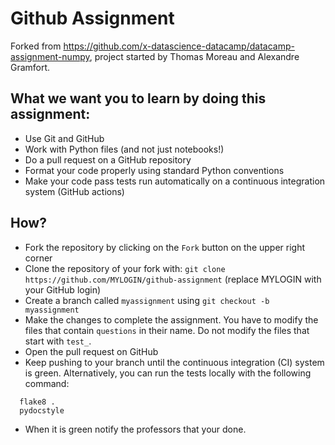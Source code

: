 # Github Assignment

Forked from https://github.com/x-datascience-datacamp/datacamp-assignment-numpy, project started by Thomas Moreau and Alexandre Gramfort.

## What we want you to learn by doing this assignment:

  - Use Git and GitHub
  - Work with Python files (and not just notebooks!)
  - Do a pull request on a GitHub repository
  - Format your code properly using standard Python conventions
  - Make your code pass tests run automatically on a continuous integration system (GitHub actions)

## How?

  - Fork the repository by clicking on the `Fork` button on the upper right corner
  - Clone the repository of your fork with: `git clone https://github.com/MYLOGIN/github-assignment` (replace MYLOGIN with your GitHub login)
  - Create a branch called `myassignment` using `git checkout -b myassignment`
  - Make the changes to complete the assignment. You have to modify the files that contain `questions` in their name. Do not modify the files that start with `test_`.
  - Open the pull request on GitHub
  - Keep pushing to your branch until the continuous integration (CI) system is green. Alternatively, you can run the tests locally with the following command:
  ```
    flake8 .
    pydocstyle
  ```
  - When it is green notify the professors that your done.
